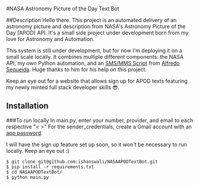 #NASA Astronomy Picture of the Day Text Bot

##Description
Hello there. This project is an automated delivery of an astronomy picture and description from NASA's Astronomy Picture of the Day (APOD) API. It's a small side project under development born from my love for Astronomy and Automation.

This system is still under development, but for now I'm deploying it on a small scale locally. It combines multiple different components: the NASA API, my own Python automation, and an [SMS/MMS Script](https://youtu.be/4-ysecoraKo) from [Alfredo Sequeida](https://github.com/AlfredoSequeida/). Huge thanks to him for his help on this project.

Keep an eye out for a website that allows sign up for APOD texts featuring my newly minted full stack developer skills 😎. 

## Installation

###To run locally
In main.py, enter your number, provider, and email to each respective "<    >"
For the sender_credentials, create a Gmail account with an [app password](https://support.google.com/mail/answer/185833?hl=en). 

I will have the sign up feature set up soon, so it won't be necessary to run locally. Keep an eye out :)

```
$ git clone git@github.com:ishanswali/NASAAPODTextBot.git
$ pip install -r requirements.txt
$ cd NASAAPODTextBot/
$ python main.py
```